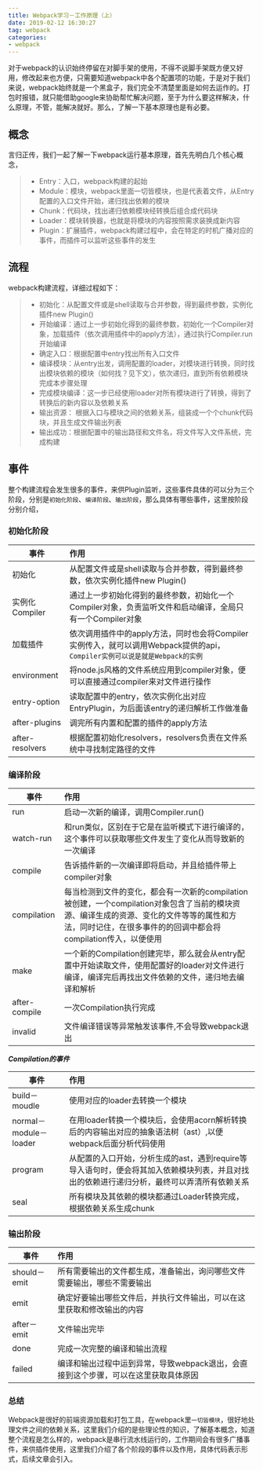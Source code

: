 ```yaml
---
title: Webpack学习－工作原理（上）
date: 2019-02-12 16:30:27
tag: webpack
categories:
- webpack
---
```

对于webpack的认识始终停留在对脚手架的使用，不得不说脚手架既方便又好用，修改起来也方便，只需要知道webpack中各个配置项的功能，于是对于我们来说，webpack始终就是一个黑盒子，我们完全不清楚里面是如何去运作的。打包时报错，就只能借助google来协助帮忙解决问题，至于为什么要这样解决，什么原理，不管，能解决就好。那么，了解一下基本原理也是有必要。
## 概念
言归正传，我们一起了解一下webpack运行基本原理，首先先明白几个核心概念，
> * Entry：入口，webpack构建的起始
> * Module：模块，webpack里面一切皆模块，也是代表着文件，从Entry配置的入口文件开始，递归找出依赖的模块
> * Chunk：代码块，找出递归依赖模块经转换后组合成代码块
> * Loader：模块转换器，也就是将模块的内容按照需求装换成新内容
> * Plugin：扩展插件，webpack构建过程中，会在特定的时机广播对应的事件，而插件可以监听这些事件的发生
## 流程
webpack构建流程，详细过程如下：
> * 初始化：从配置文件或是shell读取与合并参数，得到最终参数，实例化插件new Plugin()
> * 开始编译：通过上一步初始化得到的最终参数，初始化一个Compiler对象，加载插件（依次调用插件中的apply方法），通过执行Compiler.run开始编译
> * 确定入口：根据配置中entry找出所有入口文件
> * 编译模块：从entry出发，调用配置的loader，对模块进行转换，同时找出模块依赖的模块（如何找？见下文），依次递归，直到所有依赖模块完成本步骤处理
> * 完成模块编译：这一步已经使用loader对所有模块进行了转换，得到了转换后的新内容以及依赖关系
> * 输出资源： 根据入口与模块之间的依赖关系，组装成一个个chunk代码块，并且生成文件输出列表
> * 输出成功：根据配置中的输出路径和文件名，将文件写入文件系统，完成构建
## 事件
整个构建流程会发生很多的事件，来供Plugin监听，这些事件具体的可以分为三个阶段，分别是`初始化阶段`、`编译阶段`、`输出阶段`，那么具体有哪些事件，这里按阶段分别介绍，
### 初始化阶段
| 事件        | 作用   |
| --------   | :----  |
| 初始化   | 从配置文件或是shell读取与合并参数，得到最终参数，依次实例化插件new Plugin()  |
| 实例化Compiler   | 通过上一步初始化得到的最终参数，初始化一个Compiler对象，负责监听文件和启动编译，全局只有一个Compiler对象  |
| 加载插件   | 依次调用插件中的apply方法，同时也会将Compiler实例传入，就可以调用Webpack提供的api，`Compiler实例可以说是就是Webpack的实例` |
| environment   | 将node.js风格的文件系统应用到compiler对象，便可以直接通过compiler来对文件进行操作  |
| entry-option   | 读取配置中的entry，依次实例化出对应EntryPlugin，为后面该entry的递归解析工作做准备  |
| after-plugins   | 调完所有内置和配置的插件的apply方法  |
| after-resolvers   | 根据配置初始化resolvers，resolvers负责在文件系统中寻找制定路径的文件  |
### 编译阶段
| 事件        | 作用   |
| --------   | :----  |
| run   | 启动一次新的编译，调用Compiler.run()  |
| watch-run   | 和run类似，区别在于它是在监听模式下进行编译的，这个事件可以获取哪些文件发生了变化从而导致新的一次编译  |
| compile   | 告诉插件新的一次编译即将启动，并且给插件带上compiler对象  |
| compilation   | 每当检测到文件的变化，都会有一次新的compilation被创建，一个compilation对象包含了当前的模块资源、编译生成的资源、变化的文件等等的属性和方法，同时记住，在很多事件的的回调中都会将compilation传入，以便使用  |
| make   | 一个新的Compilation创建完毕，那么就会从entry配置中开始读取文件，使用配置好的loader对文件进行编译，编译完后再找出文件依赖的文件，递归地去编译和解析  |
| after-compile   | 一次Compilation执行完成  |
| invalid   | 文件编译错误等异常触发该事件,不会导致webpack退出  |

***Compilation的事件***

| 事件        | 作用   |
| --------   | :----  |
|  build－moudle  | 使用对应的loader去转换一个模块  |
|  normal－module－loader  | 在用loader转换一个模块后，会使用acorn解析转换后的内容输出对应的抽象语法树（ast）,以便webpack后面分析代码使用  |
|  program  | 从配置的入口开始，分析生成的ast，遇到require等导入语句时，便会将其加入依赖模块列表，并且对找出的依赖进行递归分析，最终可以弄清所有依赖关系  |
|  seal  | 所有模块及其依赖的模块都通过Loader转换完成，根据依赖关系生成chunk  |

### 输出阶段

| 事件        | 作用   |
| --------   | :----  |
|  should－emit  | 所有需要输出的文件都生成，准备输出，询问哪些文件需要输出，哪些不需要输出  |
|  emit  | 确定好要输出哪些文件后，并执行文件输出，可以在这里获取和修改输出的内容  |
|  after－emit  | 文件输出完毕  |
|  done  | 完成一次完整的编译和输出流程  |
|  failed  | 编译和输出过程中运到异常，导致webpack退出，会直接到这个步骤，可以在这里获取具体原因 |

### 总结
Webpack是很好的前端资源加载和打包工具，在webpack里`一切皆模块`，很好地处理文件之间的依赖关系，这里我们介绍的是些理论性的知识，了解基本概念，知道整个流程是怎么样的，webpack是串行流水线运行的，工作期间会有很多广播事件，来供插件使用，这里我们介绍了各个阶段的事件以及作用，具体代码表示形式，后续文章会引入。